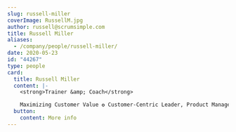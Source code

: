 ```yaml
---
slug: russell-miller
coverImage: RussellM.jpg
author: russell@scrumsimple.com
title: Russell Miller
aliases:
  - /company/people/russell-miller/
date: 2020-05-23
id: "44267"
type: people
card:
  title: Russell Miller
  content: |-
    <strong>Trainer &amp; Coach</strong>

    Maximizing Customer Value ✪ Customer-Centric Leader, Product Manager &amp; Owner ✪ Agile Organization Coach, Engineer, &amp; Solution Architect ✪ Scrum.org Trainer
  button:
    content: More info
---
```

